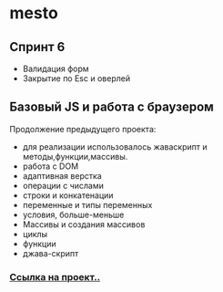 # mesto
## Спринт 6
- Валидация форм
- Закрытие по Esc и оверлей
## Базовый JS и работа с браузером
Продолжение предыдущего проекта:
- для реализации использовалось жаваскрипт и методы,функции,массивы.
- работа с DOM
- адаптивная верстка
 - операции с числами
 - строки и конкатенации
 - переменные и типы переменных
 - условия, больше-меньше
 - Массивы и создания массивов
 - циклы
 - функции
 - джава-скрипт


### **[Ссылка на проект..](https://ulan89.github.io/mesto/index.html)**


